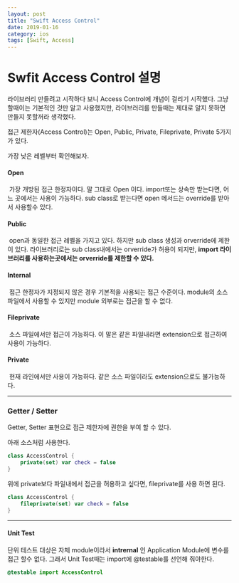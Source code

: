 ```yaml
---
layout: post
title: "Swift Access Control"
date: 2019-01-16
category: ios
tags: [Swift, Access]
---
```


# Swfit Access Control 설명

<!-- more -->

라이브러리 만들려고 시작하다 보니 Access Control에 개념이 걸리기 시작했다. 그냥 할때이는 기본적인 것만 알고 사용했지만, 라이브러리를 만들때는 제대로 알지 못하면 만들지 못할꺼라 생각했다. 

접근 제한자(Access Control)는 Open, Public, Private, Fileprivate, Private  5가지가 있다. 

가장 낮은 레벨부터 확인해보자.

#### Open

​	가장 개방된 접근 한정자이다. 말 그대로 Open 이다. import또는 상속만 받는다면, 어느 곳에서는 사용이 가능하다. sub class로 받는다면 open 메서드는 override를 받아서 사용할수 있다.

#### Public

​	open과 동일한 접근 레벨을 가지고 있다. 하지만 sub class 생성과 orverride에 제한이 있다. 라이브러리로는 sub class내에서는 orverride가 허용이 되지만, **import 라이브러리를 사용하는곳에서는 orverride를 제한할 수 있다.**

#### Internal

​	접근 한정자가 지정되지 않은 경우 기본적을 사용되는 접근 수준이다. module의 소스 파일에서 사용할 수 있지만 module 외부로는 접근을 할 수 없다.

#### Fileprivate

​	소스 파일에서만 접근이 가능하다. 이 말은 같은 파일내라면 extension으로 접근하여 사용이 가능하다.

#### Private

​	현재 라인에서만 사용이 가능하다. 같은 소스 파일이라도 extension으로도 불가능하다.

------

### Getter / Setter

Getter, Setter 표현으로 접근 제한자에 권한을 부여 할 수 있다.

아래 소스처럼 사용한다.

```swift
class AccessControl {
    private(set) var check = false
}
```

위에 private보다 파일내에서 접근을 허용하고 싶다면, fileprivate를 사용 하면 된다.

```swift
class AccessControl {
    fileprivate(set) var check = false
}
```

------

#### Unit Test

단위 테스트 대상은 자체 module이라서 **intrernal** 인 Application Module에 변수를 접근 할수 없다. 그래서 Unit Test때는 import에 @testable를 선언해 줘야한다.

```swift
@testable import AccessControl
```

